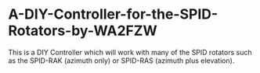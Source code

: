 # A-DIY-Controller-for-the-SPID-Rotators-by-WA2FZW
This is a DIY Controller which will work with many of the SPID rotators such as the SPID-RAK (azimuth only) or SPID-RAS (azimuth plus elevation).
